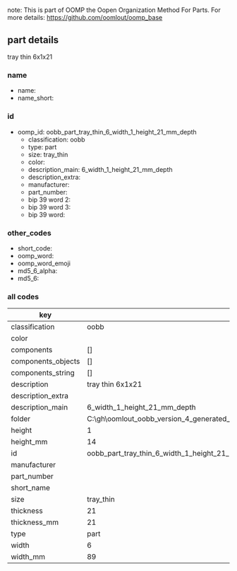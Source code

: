 #   

note: This is part of OOMP the Oopen Organization Method For Parts. For more details: https://github.com/oomlout/oomp_base

##  part details



tray thin 6x1x21

### name
* name: 
* name_short: 
### id
* oomp_id: oobb_part_tray_thin_6_width_1_height_21_mm_depth
  * classification: oobb
  * type: part
  * size: tray_thin
  * color: 
  * description_main: 6_width_1_height_21_mm_depth
  * description_extra: 
  * manufacturer: 
  * part_number: 
  * bip 39 word 2: 
  * bip 39 word 3: 
  * bip 39 word: 

### other_codes
* short_code: 
* oomp_word: 
* oomp_word_emoji 
* md5_6_alpha: 
* md5_6: 









### all codes 
| key | value |  
| --- | --- |  
| classification | oobb |  
| color |  |  
| components | [] |  
| components_objects | [] |  
| components_string | [] |  
| description | tray thin 6x1x21 |  
| description_extra |  |  
| description_main | 6_width_1_height_21_mm_depth |  
| folder | C:\gh\oomlout_oobb_version_4_generated_parts\things\oobb_part_tray_thin_6_width_1_height_21_mm_depth |  
| height | 1 |  
| height_mm | 14 |  
| id | oobb_part_tray_thin_6_width_1_height_21_mm_depth |  
| manufacturer |  |  
| part_number |  |  
| short_name |  |  
| size | tray_thin |  
| thickness | 21 |  
| thickness_mm | 21 |  
| type | part |  
| width | 6 |  
| width_mm | 89 |  
